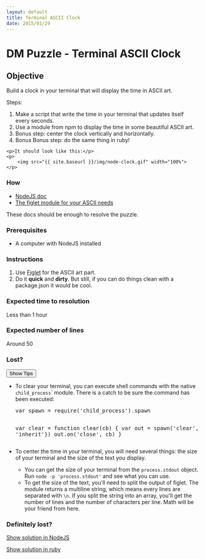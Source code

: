 ```yaml
---
layout: default
title: Terminal ASCII Clock
date: 2015/01/29
---
```

<h1>DM Puzzle - Terminal ASCII Clock</h1>

<h2>Objective</h2>

<div>
    <p>Build a clock in your terminal that will display the time in ASCII art.</p>
    <p>Steps:</p>
    <ol>
        <li>Make a script that write the time in your terminal that updates itself every seconds.</li>
        <li>Use a module from npm to display the time in some beautiful ASCII art.</li>
        <li>Bonus step: center the clock vertically and horizontally.</li>
        <li>Bonus Bonus step: do the same thing in ruby!</li>
    </ol>

    <p>It should look like this:</p>
    <p>
        <img src="{{ site.baseurl }}/img/node-clock.gif" width="100%">
    </p>
</div>

<h3>How</h3>
<div>
    <ul>
        <li><a target="_blank" href="http://nodejs.org/api/">NodeJS doc</a></li>
        <li><a target="_blank" href="https://www.npmjs.com/package/figlet">The figlet module for your ASCII needs</a></li>
    </ul>
    <p>These docs should be enough to resolve the puzzle. </p>
</div>

<h3>Prerequisites</h3>

<div>
    <ul>
        <li>A computer with NodeJS installed</li>
    </ul>
</div>

<h3>Instructions</h3>

<div>
    <ol>
        <li>Use <a href="https://www.npmjs.com/package/figlet">Figlet</a> for the ASCII art part.</li>
        <li>Do it <strong>quick</strong> and <strong>dirty</strong>. But still, if you can do things clean with a package.json it would be cool.</li>
    </ol>
</div>

<h3>Expected time to resolution</h3>
<div>
    <p>Less than 1 hour</p>
</div>

<h3>Expected number of lines</h3>
<div>
    <p>Around 50</p>
</div>

<h3>Lost?</h3>
<div>
    <button class="show-tips" id="show-tips">Show Tips</button>
    <div id="tips">
        <ul>
            <li>
                <p>To clear your terminal, you can execute shell commands with the native <code>child_process</code>` module. There is a catch to be sure the command has been executed:</p>
                <pre>var spawn = require('child_process').spawn

var clear = function clear(cb) {
  var out = spawn('clear', [], {stdio: 'inherit'})
  out.on('close', cb)
}</pre>
            </li>
            <li>
                <p>To center the time in your terminal, you will need several things: the size of your terminal and the size of the text you display.</p>
                <ul>
                    <li>You can get the size of your terminal from the <code>process.stdout</code> object. Run <code>node -p 'process.stdout'</code> and see what you can use.</li>
                    <li>To get the size of the text, you'll need to split the output of figlet. The module returns a multiline string, which means every lines are separated with <code>\n</code>. If you split the string into an array, you'll get the number of lines and the number of characters per line. Math will be your friend from here.</li>
                </ul>
            </li>
        </ul>
    </div>
</div>

<h3>Definitely lost?</h3>
<div>
    <p><a target="_blank" href="https://github.com/dailymotion/puzzles/blob/romain-berger/node-clock/index.js">Show solution in NodeJS</a></p>
    <p><a target="_blank" href="https://github.com/dailymotion/puzzles/blob/romain-berger/node-clock-rb/clock.rb">Show solution in ruby</a></p>
</div>
</div>
